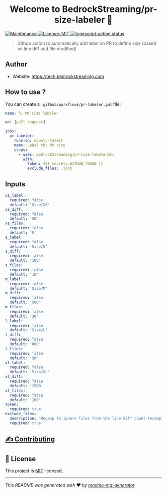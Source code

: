 <h1 align="center">Welcome to BedrockStreaming/pr-size-labeler 👋</h1>
<p>
  <a href="https://github.com/BedrockStreaming/pr-size-labeler/graphs/commit-activity" target="_blank">
    <img alt="Maintenance" src="https://img.shields.io/badge/Maintained%3F-yes-green.svg" />
  </a>
  <a href="https://github.com/BedrockStreaming/pr-size-labeler/blob/master/LICENSE" target="_blank">
    <img alt="License: MIT" src="https://img.shields.io/github/license/actions/BedrockStreaming/pr-size-labeler" />
  </a>
  <a href="https://github.com/BedrockStreaming/pr-size-labeler/actions">
    <img alt="typescript-action status" src="https://github.com/BedrockStreaming/pr-size-labeler/workflows/test/badge.svg">
  </a>
</p>

> Github action to automatically add label on PR to define size (based on line diff and file modified)

## Author

- Website: https://tech.bedrockstreaming.com

## How to use ?

You can create a `.github/workflows/pr-labeler.yml` file:

```yaml
name: 🏷 PR size labeler

on: [pull_request]

jobs:
  pr-labeler:
    runs-on: ubuntu-latest
    name: Label the PR size
    steps:
      - uses: BedrockStreaming/pr-size-labeler@v1
        with:
          token: ${{ secrets.GITHUB_TOKEN }}
          exclude_files: .lock
```

## Inputs

```yaml
xs_label:
  required: false
  default: 'Size/XS'
xs_diff:
  required: false
  default: '50'
xs_files:
  required: false
  default: '5'
s_label:
  required: false
  default: 'Size/S'
s_diff:
  required: false
  default: '100'
s_files:
  required: false
  default: '10'
m_label:
  required: false
  default: 'Size/M'
m_diff:
  required: false
  default: '500'
m_files:
  required: false
  default: '30'
l_label:
  required: false
  default: 'Size/L'
l_diff:
  required: false
  default: '800'
l_files:
  required: false
  default: '50'
xl_label:
  required: false
  default: 'Size/XL'
xl_diff:
  required: false
  default: '1500'
xl_files:
  required: false
  default: '100'
token:
  required: true
exclude_files:
  description: 'Regexp to ignore files from the line diff count (example: yarn.lock)'
  required: true
```

## [✍️ Contributing](./CONTRIBUTING.md)

## 📝 License

This project is [MIT](https://github.com/BedrockStreaming/pr-size-labeler/blob/master/LICENSE) licensed.

---

_This README was generated with ❤️ by [readme-md-generator](https://github.com/kefranabg/readme-md-generator)_

